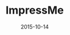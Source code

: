---
layout: site
title: "ImpressMe"
date: 2015-10-14
categories: [community]
version: 1.4.14
major: 1
minor: 4
patch: 14
slug: impressme
link: https://impressmeapp.com/
submitter: pieterhamman
permalink: /sites/:slug
---